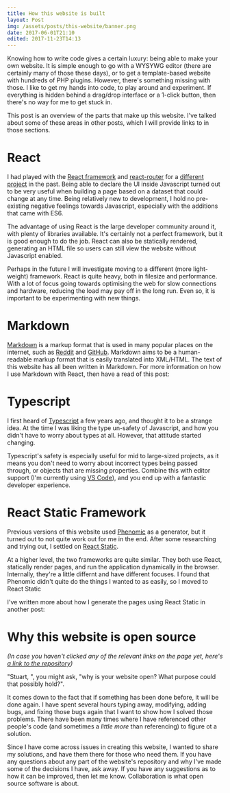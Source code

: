 ```yaml
---
title: How this website is built
layout: Post
img: /assets/posts/this-website/banner.png
date: 2017-06-01T21:10
edited: 2017-11-23T14:13
---
```


Knowing how to write code gives a certain luxury: being able to make your own website. It is simple enough to go with a WYSYWG editor (there are certainly many of those these days), or to get a template-based website with hundreds of PHP plugins. However, there's something missing with those. I like to get my hands into code, to play around and experiment. If everything is hidden behind a drag/drop interface or a 1-click button, then there's no way for me to get stuck in.

This post is an overview of the parts that make up this website. I've talked about some of these areas in other posts, which I will provide links to in those sections.

# React

I had played with the [React framework](https://facebook.github.io/react/) and [react-router](https://github.com/ReactTraining/react-router) for a [different project](https://github.com/SecretOnline/Info-Repo) in the past. Being able to declare the UI inside Javascript turned out to be very useful when building a page based on a dataset that could change at any time. Being relatively new to development, I hold no pre-existing negative feelings towards Javascript, especially with the additions that came with ES6.

The advantage of using React is the large developer community around it, with plenty of libraries available. It's certainly not a perfect framework, but it is good enough to do the job. React can also be statically rendered, generating an HTML file so users can still view the website without Javascript enabled.

Perhaps in the future I will investigate moving to a different (more light-weight) framework. React is quite heavy, both in filesize and performance. With a lot of focus going towards optimising the web for slow connections and hardware, reducing the load may pay off in the long run. Even so, it is important to be experimenting with new things.

# Markdown

[Markdown](https://en.wikipedia.org/wiki/Markdown) is a markup format that is used in many popular places on the internet, such as [Reddit](https://reddit.com) and [GitHub](https://github.com). Markdown aims to be a human-readable markup format that is easily translated into XML/HTML. The text of this website has all been written in Markdown. For more information on how I use Markdown with React, then have a read of this post:

<Link url="/posts/react-in-markdown/" title="React in Markdown"></Link>

# Typescript

I first heard of [Typescript](https://www.typescriptlang.org/) a few years ago, and thought it to be a strange idea. At the time I was liking the type un-safety of Javascript, and how you didn't have to worry about types at all. However, that attitude started changing.

Typescript's safety is especially useful for mid to large-sized projects, as it means you don't need to worry about incorrect types being passed through, or objects that are missing properties. Combine this with editor support (I'm currently using [VS Code](https://code.visualstudio.com/)), and you end up with a fantastic developer experience.

# React Static Framework

Previous versions of this website used [Phenomic](https://github.com/phenomic/phenomic) as a generator, but it turned out to not quite work out for me in the end. After some researching and trying out, I settled on [React Static](https://github.com/nozzle/react-static).

At a higher level, the two frameworks are quite similar. They both use React, statically render pages, and run the application dynamically in the browser. Internally, they're a little differnt and have different focuses. I found that Phenomic didn't quite do the things I wanted to as easily, so I moved to React Static

I've written more about how I generate the pages using React Static in another post:

<Link url="/posts/react-static-markdown/" title="Using Markdown with React Static"></Link>

# Why this website is open source

*(In case you haven't clicked any of the relevant links on the page yet, here's [a link to the repository](https://github.com/s-thom/website/))*

"Stuart, ", you might ask, "why is your website open? What purpose could that possibly hold?".

It comes down to the fact that if something has been done before, it will be done again. I have spent several hours typing away, modifying, adding bugs, and fixing those bugs again that I want to show how I solved those problems. There have been many times where I have referenced other people's code (and sometimes a *little more* than referencing) to figure ot a solution.

Since I have come across issues in creating this website, I wanted to share my solutions, and have them there for those who need them. If you have any questions about any part of the website's repository and why I've made some of the decisions I have, ask away. If you have any suggestions as to how it can be improved, then let me know. Collaboration is what open source software is about.
